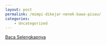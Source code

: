 ```yaml
---
layout: post
permalink: /mimpi-dikejar-nenek-bawa-pisau/
categories:
    - Uncategorized
---
```


[Baca Selengkapnya](/08)